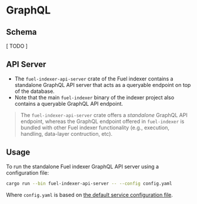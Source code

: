 # GraphQL

## Schema

[ TODO ]

## API Server

- The `fuel-indexer-api-server` crate of the Fuel indexer contains a standalone GraphQL API server that acts as a queryable endpoint on top of the database.
- Note that the main `fuel-indexer` binary of the indexer project also contains a queryable GraphQL API endpoint.

> The `fuel-indexer-api-server` crate offers a _standalone_ GraphQL API endpoint, whereas the GraphQL endpoint offered in `fuel-indexer` is bundled with other Fuel indexer functionality (e.g., execution, handling, data-layer contruction, etc).

## Usage

To run the standalone Fuel indexer GraphQL API server using a configuration file:

```bash
cargo run --bin fuel-indexer-api-server -- --config config.yaml
```

Where `config.yaml` is based on [the default service configuration file](https://github.com/FuelLabs/fuel-indexer/blob/master/config.yaml).
